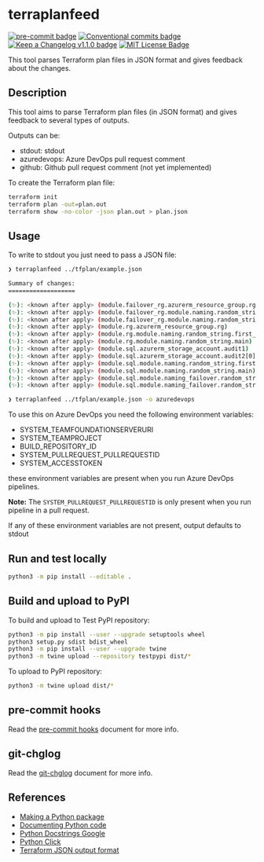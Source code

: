 # terraplanfeed

[![pre-commit badge][pre-commit-badge]][pre-commit] [![Conventional commits badge][conventional-commits-badge]][conventional-commits] [![Keep a Changelog v1.1.0 badge][keep-a-changelog-badge]][keep-a-changelog] [![MIT License Badge][license-badge]][license]

This tool parses Terraform plan files in JSON format and gives feedback about the changes.

## Description

This tool aims to parse Terraform plan files (in JSON format) and gives feedback to several types of outputs.

Outputs can be:

* stdout: stdout
* azuredevops: Azure DevOps pull request comment
* github: Github pull request comment (not yet implemented)

To create the Terraform plan file:

```bash
terraform init
terraform plan -out=plan.out
terraform show -no-color -json plan.out > plan.json
```

## Usage

To write to stdout you just need to pass a JSON file:

```bash
❯ terraplanfeed ../tfplan/example.json

Summary of changes:
===================

(✨): <known after apply> (module.failover_rg.azurerm_resource_group.rg)
(✨): <known after apply> (module.failover_rg.module.naming.random_string.first_letter)
(✨): <known after apply> (module.failover_rg.module.naming.random_string.main)
(✨): <known after apply> (module.rg.azurerm_resource_group.rg)
(✨): <known after apply> (module.rg.module.naming.random_string.first_letter)
(✨): <known after apply> (module.rg.module.naming.random_string.main)
(✨): <known after apply> (module.sql.azurerm_storage_account.audit1)
(✨): <known after apply> (module.sql.azurerm_storage_account.audit2[0])
(✨): <known after apply> (module.sql.module.naming.random_string.first_letter)
(✨): <known after apply> (module.sql.module.naming.random_string.main)
(✨): <known after apply> (module.sql.module.naming_failover.random_string.first_letter)
(✨): <known after apply> (module.sql.module.naming_failover.random_string.main)

```

```bash
❯ terraplanfeed ../tfplan/example.json -o azuredevops

```

To use this on Azure DevOps you need the following environment variables:

* SYSTEM_TEAMFOUNDATIONSERVERURI
* SYSTEM_TEAMPROJECT
* BUILD_REPOSITORY_ID
* SYSTEM_PULLREQUEST_PULLREQUESTID
* SYSTEM_ACCESSTOKEN

these environment variables are present when you run Azure DevOps pipelines.

**Note:** The `SYSTEM_PULLREQUEST_PULLREQUESTID` is only present when you run
pipeline in a pull request.

If any of these environment variables are not present, output defaults to stdout

## Run and test locally

```bash
python3 -m pip install --editable .
```

## Build and upload to PyPI

To build and upload to Test PyPI repository:

```bash
python3 -m pip install --user --upgrade setuptools wheel
python3 setup.py sdist bdist_wheel
python3 -m pip install --user --upgrade twine
python3 -m twine upload --repository testpypi dist/*
```

To upload to PyPI repository:

```bash
python3 -m twine upload dist/*
```

## pre-commit hooks

Read the [pre-commit hooks](docs/pre-commit-hooks.md) document for more info.

## git-chglog

Read the [git-chglog](docs/git-chlog.md) document for more info.

## References

* [Making a Python package](https://python-packaging-tutorial.readthedocs.io/en/latest/setup_py.html)
* [Documenting Python code](https://realpython.com/documenting-python-code/)
* [Python Docstrings Google](https://google.github.io/styleguide/pyguide.html)
* [Python Click](https://click.palletsprojects.com)
* [Terraform JSON output format](https://www.terraform.io/docs/internals/json-format.html)

[pre-commit]: https://github.com/pre-commit/pre-commit
[pre-commit-badge]: https://img.shields.io/badge/pre--commit-enabled-brightgreen?logo=pre-commit&logoColor=white
[conventional-commits-badge]: https://img.shields.io/badge/Conventional%20Commits-1.0.0-green.svg
[conventional-commits]: https://conventionalcommits.org
[keep-a-changelog-badge]: https://img.shields.io/badge/changelog-Keep%20a%20Changelog%20v1.1.0-%23E05735
[keep-a-changelog]: https://keepachangelog.com/en/1.0.0/
[license]: ./LICENSE
[license-badge]: https://img.shields.io/badge/license-MIT-green.svg
[changelog]: ./CHANGELOG.md
[changelog-badge]: https://img.shields.io/badge/changelog-Keep%20a%20Changelog%20v1.1.0-%23E05735
